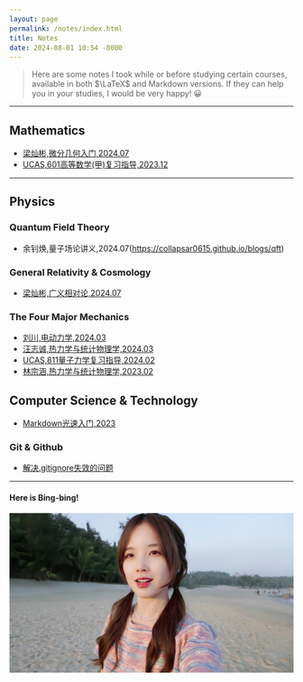 ```yaml
---
layout: page
permalink: /notes/index.html
title: Notes
date: 2024-08-01 10:54 -0000
---
```


> Here are some notes I took while or before studying certain courses, available in both $\LaTeX$ and Markdown versions. If they can help you in your studies, I would be very happy! 😀

---
## Mathematics

- [梁灿彬,微分几何入门,2024.07](https://collapsar0615.github.io/mypaper/notes/梁灿彬微分几何入门.pdf)
- [UCAS,601高等数学(甲)复习指导,2023.12 ](https://collapsar0615.github.io/mypaper/notes/601.pdf)


---

## Physics

### Quantum Field Theory

- 余钊焕,量子场论讲义,2024.07(https://collapsar0615.github.io/blogs/qft)

### General Relativity & Cosmology

- [梁灿彬,广义相对论,2024.07](https://github.com/Collapsar0615/MyNotes/blob/main/General%20Relativity/main.pdf)




### The Four Major Mechanics

- [刘川,电动力学,2024.03](https://collapsar0615.github.io/mypaper/notes/刘川电动力学.pdf)  
- [汪志诚,热力学与统计物理学,2024.03 ](https://collapsar0615.github.io/mypaper/notes/汪志诚热统.pdf) 
- [UCAS,811量子力学复习指导,2024.02 ](https://collapsar0615.github.io/mypaper/notes/811.pdf) 
- [林宗涵,热力学与统计物理学,2023.02 ](https://collapsar0615.github.io/mypaper/notes/林宗涵热统.pdf) 








## Computer Science & Technology

- [Markdown光速入门,2023](https://collapsar0615.github.io/blogs/text)<br>
  



### Git & Github

- [解决.gitignore失效的问题](https://cloud.tencent.com/developer/article/2220223)


---

#### Here is Bing-bing!

<div>
<img src="/images/WBB.jpg">
</div>
<br>


